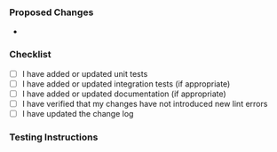 ### Proposed Changes

*

### Checklist

- [ ] I have added or updated unit tests
- [ ] I have added or updated integration tests (if appropriate)
- [ ] I have added or updated documentation (if appropriate)
- [ ] I have verified that my changes have not introduced new lint errors
- [ ] I have updated the change log

### Testing Instructions

